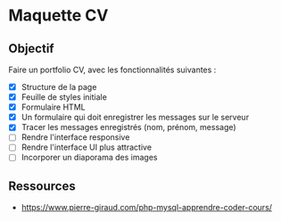 # Maquette CV

## Objectif

Faire un portfolio CV, avec les fonctionnalités suivantes :

- [x] Structure de la page
- [x] Feuille de styles initiale
- [x] Formulaire HTML
- [x] Un formulaire qui doit enregistrer les messages sur le serveur
- [x] Tracer les messages enregistrés (nom, prénom, message)
- [ ] Rendre l'interface responsive
- [ ] Rendre l'interface UI plus attractive
- [ ] Incorporer un diaporama des images

## Ressources

- https://www.pierre-giraud.com/php-mysql-apprendre-coder-cours/